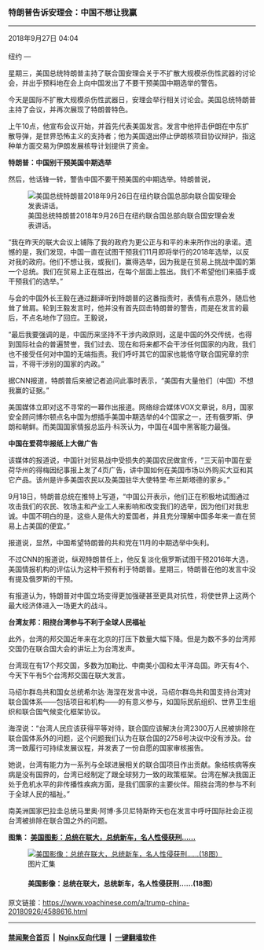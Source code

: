### 特朗普告诉安理会：中国不想让我赢
------------------------

<div class="published">
 <span class="date" title="中国时间">
  <time datetime="2018-09-27T04:04:26+08:00">
   2018年9月27日 04:04
  </time>
 </span>
</div>
<br/>
<div class="wsw">
 <span class="dateline">
  纽约 —
 </span>
 <p>
  星期三，美国总统特朗普主持了联合国安理会关于不扩散大规模杀伤性武器的讨论会，并出乎预料地在会上向中国发出了不要干预美国中期选举的警告。
 </p>
 <p>
  今天是国际不扩散大规模杀伤性武器日，安理会举行相关讨论会。美国总统特朗普主持了会议，并再次展现了特朗普特色。
 </p>
 <p>
  上午10点，他宣布会议开始，并首先代表美国发言。发言中他抨击伊朗在中东扩散导弹，是世界恐怖主义的支持者；他为美国退出停止伊朗核项目协议辩护，指这种单方面交易为伊朗发展核导计划提供了资金。
 </p>
 <p>
  <strong>
   特朗普：中国别干预美国中期选举
  </strong>
 </p>
 <p>
  然后，他话锋一转，警告中国不要干预美国的中期选举。特朗普说，
 </p>
 <div class="wsw__embed">
  <figure class="media-image js-media-expand">
   <div class="img-wrap">
    <div class="thumb">
     <img alt="美国总统特朗普2018年9月26日在纽约联合国总部向联合国安理会发表讲话。" src="https://gdb.voanews.com/2BB12E48-7FA7-4553-881D-F1D183658910_w250_r0_s.jpg"/>
    </div>
    <span class="ico ico-fullscreen ico--media-expand ico--rounded">
    </span>
   </div>
   <figcaption>
    <span class="caption">
     美国总统特朗普2018年9月26日在纽约联合国总部向联合国安理会发表讲话。
    </span>
   </figcaption>
  </figure>
 </div>
 <p>
  “我在昨天的联大会议上铺陈了我的政府为更公正与和平的未来所作出的承诺。遗憾的是，我们发现，中国一直在试图干预我们11月即将举行的2018年选举，以反对我的政府。他们不想让我，或我们，赢得选举，因为我是在贸易上挑战中国的第一个总统。我们在贸易上正在胜出，在每个层面上胜出。我们不希望他们来插手或干预我们的选举。”
 </p>
 <p>
  与会的中国外长王毅在通过翻译听到特朗普的这番指责时，表情有点意外，随后他耸了耸肩。轮到王毅发言时，他并没有首先回击特朗普的警告，而是在发言的最后，不点名地作了回应。王毅说，
 </p>
 <p>
  “最后我要强调的是，中国历来坚持不干涉内政原则，这是中国的外交传统，也得到国际社会的普遍赞誉，我们过去、现在和将来都不会干涉任何国家的内政，我们也不接受任何对中国的无端指责。我们呼吁其它的国家也能恪守联合国宪章的宗旨，不得干涉别的国家的内政。”
 </p>
 <p>
  据CNN报道，特朗普后来被记者追问此事时表示，“美国有大量他们（中国）不想我赢的证据。”
 </p>
 <p>
  美国媒体立即对这不寻常的一幕作出报道。网络综合媒体VOX文章说，8月，国家安全顾问博尔顿点名中国为想插手美国中期选举的4个国家之一，还有俄罗斯、伊朗和朝鲜。而美国国家情报总监丹·科茨认为，中国在4国中黑客能力最强。
 </p>
 <p>
  <strong>
   中国在爱荷华报纸上大做广告
  </strong>
 </p>
 <p>
  该媒体的报道说，中国针对贸易战中受损失的美国农民做宣传，“三天前中国在爱荷华州的得梅因纪事报上发了4页广告，讲中国如何在美国市场以外购买大豆和其它产品。该州是许多美国农民以及美国驻华大使特里·布兰斯塔德的家乡。”
 </p>
 <p>
  9月18日，特朗普总统在推特上写道，“中国公开表示，他们正在积极地试图通过攻击我们的农民、牧场主和产业工人来影响和改变我们的选举，因为他们对我忠诚。中国不明白的是，这些人是伟大的爱国者，并且充分理解中国多年来一直在贸易上占美国的便宜。”
 </p>
 <p>
  报道说，显然，中国希望特朗普的共和党在11月的中期选举中失利。
 </p>
 <p>
  不过CNN的报道说，纵观特朗普任上，他反复淡化俄罗斯试图干预2016年大选，美国情报机构的评估认为这种干预有利于特朗普。星期三，特朗普在他的发言中没有提及俄罗斯的干预。
 </p>
 <p>
  有报道认为，特朗普对中国立场变得更加强硬甚至更具对抗性，将使世界上这两个最大经济体进入一场更大的战斗。
 </p>
 <p>
  <strong>
   台湾友邦：阻挠台湾参与不利于全球人民福祉
  </strong>
 </p>
 <p>
  此外，台湾的邦交国近年来在北京的打压下数量大幅下降。但是为数不多的台湾邦交国仍在联合国大会的讲坛上为台湾发声。
 </p>
 <p>
  台湾现在有17个邦交国，多数为加勒比、中南美小国和太平洋岛国。昨天有4个、今天下午有5个台湾邦交国在联大发言。
 </p>
 <p>
  马绍尔群岛共和国女总统希尔达·海涅在发言中说，马绍尔群岛共和国支持台湾对联合国体系——包括项目和机构——的有意义参与，如国际民航组织、世界卫生组织和联合国气候变化框架协议。
 </p>
 <p>
  海涅说：“台湾人民应该获得平等对待，联合国应该解决台湾2300万人民被排除在联合国体系外的问题，这个问题我们认为在联合国的2758号决议中没有涉及。台湾一致履行可持续发展议程，并发表了一份自愿的国家审核报告。
 </p>
 <p>
  她说，台湾有能力为一系列与全球进展相关的联合国项目作出贡献。象结核病等疾病是没有国界的，台湾已经制定了跟全球努力一致的政策框架。台湾在解决我国正处于危机水平的非传播性疾病方面，是我们国家的主要伙伴。阻挠台湾的参与不利于全球人民的福祉。”
 </p>
 <p>
  南美洲国家巴拉圭总统马里奥·阿博·多贝尼特斯昨天也在发言中呼吁国际社会正视台湾被排除在联合国之外的问题。
 </p>
 <p>
  <strong>
   图集：
   <a class="wsw__a" href="https://www.voachinese.com/a/4588708.html">
    <span class="title">
     美国图影：总统在联大，总统新车，名人性侵获刑……
    </span>
   </a>
  </strong>
 </p>
 <div class="wsw__embed">
  <figure class="media-gallery-embed overlay-wrap js-media-expand" data-lbox-gallery="true" data-lbox-gallery-url="/a/4588708.html">
   <a href="https://www.voachinese.com/a/4588708.html" title="美国影像：总统在联大，总统新车，名人性侵获刑……(18图）">
    <div class="img-wrap">
     <div class="thumb thumb16_9">
      <img alt="美国影像：总统在联大，总统新车，名人性侵获刑……(18图）" src="https://gdb.voanews.com/EF1DB227-8521-4169-AD37-C1F7B3FC3DC9_w250_r1_s.jpg"/>
     </div>
     <span class="ico ico-gallery ico--media-type ico--xl">
     </span>
     <span class="ico ico-gallery ico--media-expand ico--rounded">
     </span>
    </div>
   </a>
   <figcaption class="d-flex flex-wrap overlay-content">
    <span class="label label--media label--inverted m-l-sm">
     图片汇集
    </span>
    <h4 class="title title--media title--inverted m-l-sm">
     美国影像：总统在联大，总统新车，名人性侵获刑……(18图）
    </h4>
   </figcaption>
   <div>
    <div data-lbox-gallery-item-src="https://gdb.voanews.com/EF1DB227-8521-4169-AD37-C1F7B3FC3DC9_w1024_q10_s.jpg" data-lbox-gallery-item-title="美国总统特朗普2018年9月26日在纽约联合国总部主持联合国安理会会议。上午10点，他宣布会议开始，并首先代表美国发言。他抨击伊朗在中东扩散导弹，是世界恐怖主义的支持者；他为美国退出伊朗核协议辩护，表示这种单方面交易为伊朗发展核导提供了资金。然后特朗普话锋一转，警告中国不要干预美国的中期选举。">
    </div>
    <div data-lbox-gallery-item-src="https://gdb.voanews.com/D7DC2A4E-AFAC-4AB6-8F4E-9B71D3370BBF_w1024_q10_s.jpg" data-lbox-gallery-item-title="2015年9月26日，在纽约联合国大会期间，总统特朗普在新闻发布会上讲话时，记者举手提问。">
    </div>
    <div data-lbox-gallery-item-src="https://gdb.voanews.com/B665E5D3-9C30-44E6-AF59-1CF40BC4CA69_w1024_q10_s.jpg" data-lbox-gallery-item-title="在美国纽约市举行的联合国大会期间，美国第一夫人梅拉尼娅&amp;middot;特朗普在美国驻联合国代表团主办的招待会上发表主题为&amp;ldquo;成为最佳者&amp;rdquo;的演讲（2018年9月26日）。">
    </div>
    <div data-lbox-gallery-item-src="https://gdb.voanews.com/57F2393D-838A-4B4D-AA82-21D9DE4A7F9F_w1024_q10_s.jpg" data-lbox-gallery-item-title="2018年9月23日，美国总统特朗普抵达纽约之前，总统豪华轿车放置在曼哈顿市中心直升机场。 特朗普的新车是比较时尚的装甲豪华轿车，被称为&amp;ldquo;野兽&amp;rdquo;，特朗普在曼哈顿中城参加联合国大会，坐的就是这辆新车。">
    </div>
    <div data-lbox-gallery-item-src="https://gdb.voanews.com/0A6A0402-6C21-44FD-BE6B-7247B5FDF142_w1024_q10_s.jpg" data-lbox-gallery-item-title="2018年9月23日，美国总统特朗普抵达纽约之前，在曼哈顿市中心直升机场，特勤人员擦拭总统豪华轿车。特朗普的新车是比较时尚的装甲豪华轿车，被称为&amp;ldquo;野兽&amp;rdquo;，特朗普在曼哈顿中城参加联合国大会，坐的就是这辆新车。">
    </div>
    <div data-lbox-gallery-item-src="https://gdb.voanews.com/9CF791B3-F796-4BB8-B6FD-14875F32C641_w1024_q10_s.jpg" data-lbox-gallery-item-title="美国著名喜剧演员比尔&amp;middot;考斯比在宾州诺里斯敦蒙哥马利郡法院参加了量刑听证后离开法庭（2018年9月25日） 。9月25日法官以暴力性侵罪判处考斯比3到10年监禁。被认定为&amp;ldquo;性暴力罪犯&amp;rdquo;意味着考斯比将被要求每季度向当局报告；他将上黑名单，名单发送给邻居和学校；他还必须终生接受强制性的咨询。在判决前，检察官要求判处考斯比5到10年监禁。他的辩护律师则要求判处软禁在家，理由是他年事已高，健康不佳，不太可能再犯罪，而且被指控的事年代久远，最晚的发生在2005年。考斯比曾主演1980年代的电视系列喜剧&amp;ldquo;考斯比秀&amp;rdquo;(The Cosby Show)，名动一时。">
    </div>
    <div data-lbox-gallery-item-src="https://gdb.voanews.com/FAD8517B-FBDF-48F8-BB7C-22CF70C5A91A_w1024_q10_s.jpg" data-lbox-gallery-item-title="安德里亚&amp;middot;康斯坦德（左）在记者会上（2015年9月12日）。考斯比因为2004年在其宾夕法尼亚州家中下药和性侵康斯坦德而被判犯有严重猥亵等三项重罪。康斯坦德等60多名妇女都指控考斯比性侵，但只有她的指控导致考斯比被定罪。">
    </div>
    <div data-lbox-gallery-item-src="https://gdb.voanews.com/39DD9999-FBCF-49A6-853E-27F4A0EE2322_w1024_q10_s.jpg" data-lbox-gallery-item-title="美国总统特朗普等高官2018年9月26日在纽约联合国总部的联合国安理会会议上。 他左侧是联合国秘书长安东尼奥&amp;middot;古特雷斯。特朗普说：&amp;ldquo;中国一直在试图干预我们11月即将举行的2018年选举，以反对我的政府。他们不想让我或我们赢得选举，因为我是在贸易上挑战中国的第一个总统。我们在贸易上正在胜出，在每个层面上胜出。我们不希望他们来插手或干预我们的选举。&amp;rdquo;">
    </div>
    <div data-lbox-gallery-item-src="https://gdb.voanews.com/A945074B-5B7A-4564-9A95-5DDA92B240E1_w1024_q10_s.jpg" data-lbox-gallery-item-title="中国外交部长王毅倾听美国总统特朗普2018年9月26日在纽约联合国总部向联合国安理会发表讲话。王毅在听到特朗普的上述指责时表情有点意外，随后他耸了耸肩。王毅在发言的最后，不点名地作了回应。他说：&amp;ldquo;中国历来坚持不干涉内政原则，这是中国的外交传统，也得到国际社会的普遍赞誉，我们过去、现在和将来都不会干涉任何国家的内政，我们也不接受任何对中国的无端指责。我们呼吁其它的国家也能恪守联合国宪章的宗旨，不得干涉别的国家的内政。&amp;rdquo;">
    </div>
    <div data-lbox-gallery-item-src="https://gdb.voanews.com/BE83B104-05C1-417F-B936-BC45EDE26B2A_w1024_q10_s.jpg" data-lbox-gallery-item-title="美国总统特朗普2018年9月25日在美国纽约联合国总部举行的第73届联合国大会上发表讲话。">
    </div>
    <div data-lbox-gallery-item-src="https://gdb.voanews.com/EC6653FD-1F27-4146-92C4-E46F0FB3EF5C_w1024_q10_s.jpg" data-lbox-gallery-item-title="在美国纽约市举行的联合国大会期间，美国第一夫人梅拉尼娅&amp;middot;特朗普在美国驻联合国代表团主办的招待会上发表主题为&amp;ldquo;成为最佳者&amp;rdquo;的演讲（2018年9月26日）。">
    </div>
    <div data-lbox-gallery-item-src="https://gdb.voanews.com/B97BFF75-3573-40B4-8742-DC843263D66F_w1024_q10_s.jpg" data-lbox-gallery-item-title="2018年9月25日，在纽约的特朗普国际酒店和塔楼前，抗议者游行，反对总统特朗普的政策，也反对他访问纽约市。">
    </div>
    <div data-lbox-gallery-item-src="https://gdb.voanews.com/205EE370-DE0F-47E2-AD74-9013EF42D81E_w1024_q10_s.jpg" data-lbox-gallery-item-title="2018年9月24日，美国空军&amp;ldquo;雷鸟三角洲&amp;rdquo;示范中队飞越旧金山金门大桥。这是雷鸟在参加加州首府航空展之后返回内利斯空军基地。">
    </div>
    <div data-lbox-gallery-item-src="https://gdb.voanews.com/34610F22-C295-496D-AD98-3CF10FD419F6_w1024_q10_s.jpg" data-lbox-gallery-item-title="为美国之音撰稿的美国名记者格莱塔&amp;middot;范&amp;middot;萨斯特伦（女）在美国众议院外交委员会听证会上作证。">
    </div>
    <div data-lbox-gallery-item-src="https://gdb.voanews.com/47C2C3B8-F7CC-4413-A780-C6E66C450ECD_w1024_q10_s.jpg" data-lbox-gallery-item-title="中国电动汽车初创公司NIO Inc.的车辆停在纽约证券交易所前面，以庆祝该公司于2018年9月12日在美国纽约首次公开募股（IPO）。">
    </div>
    <div data-lbox-gallery-item-src="https://gdb.voanews.com/9EDC06E8-A42C-4A88-8963-AB4A25AD5A93_w1024_q10_s.jpg" data-lbox-gallery-item-title="美国宇航员从太空站上拍摄的飓风佛罗伦斯的景象（2018年9月10日，美国宇航局图片）。">
    </div>
    <div data-lbox-gallery-item-src="https://gdb.voanews.com/309C965E-666D-44F5-801F-59CC2A7C6EF2_w1024_q10_s.jpg" data-lbox-gallery-item-title="在佛罗伦萨飓风到来之前，2018年9月11日，在维吉尼亚州维吉尼亚海滩，冲浪者下海。">
    </div>
    <div data-lbox-gallery-item-src="https://gdb.voanews.com/9192E4B5-F454-4FAC-A224-F8BBD2698418_w1024_q10_s.jpg" data-lbox-gallery-item-title="佛罗伦萨飓风逼近美国南卡罗来纳州的默特尔海滩，拉斯&amp;middot;刘易斯在沙滩上寻找贝壳。">
    </div>
   </div>
  </figure>
 </div>
</div>

原文链接：https://www.voachinese.com/a/trump-china-20180926/4588616.html


------------------------
#### [禁闻聚合首页](https://github.com/gfw-breaker/banned-news/blob/master/README.md) &nbsp;|&nbsp; [Nginx反向代理](https://github.com/gfw-breaker/open-proxy/blob/master/README.md) &nbsp;|&nbsp;  [一键翻墙软件](https://github.com/gfw-breaker/nogfw/blob/master/README.md)